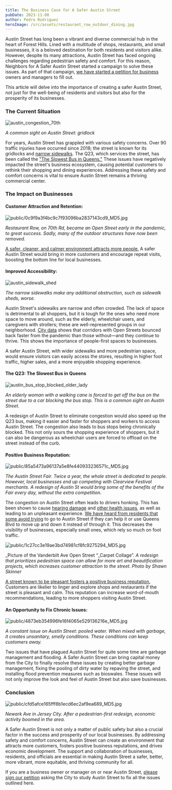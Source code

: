 ```yaml
---
title: The Business Case for A Safer Austin Street
pubDate: 2023-11-08
author: Pedro Rodriguez
heroImage: /src/assets/restaurant_row_outdoor_dining.jpg
---
```

Austin Street has long been a vibrant and diverse commercial hub in the heart of Forest Hills. Lined with a multitude of shops, restaurants, and small businesses, it is a beloved destination for both residents and visitors alike. However, despite its many attractions, Austin Street has faced ongoing challenges regarding pedestrian safety and comfort. For this reason, Neighbors for A Safer Austin Street started a campaign to solve these issues. As part of that campaign, [we have started a petition for business](https://forms.gle/kVNSeYYHsyCq6Bez8) owners and managers to fill out.

This article will delve into the importance of creating a safer Austin Street, not just for the well-being of residents and visitors but also for the prosperity of its businesses.

### The Current Situation

![austin_congestion_70th](../../assets/austin_congestion_70th.jpg)

_A common sight on Austin Street: gridlock_

For years, Austin Street has grappled with various safety concerns. Over 90 traffic injuries have occurred since 2018; the street is known for its gridlocks and [narrow sidewalks](https://asaferaustinstreet.com/news/mapping-access-on-austin-st). The Q23, which services the street, has been called the ["The Slowest Bus in Queens."](https://www.nytimes.com/2022/05/31/nyregion/q23-slow-bus-queens.html) These issues have negatively impacted the street's business ecosystem, causing potential customers to rethink their shopping and dining experiences. Addressing these safety and comfort concerns is vital to ensure Austin Street remains a thriving commercial center.

### The Impact on Businesses

#### Customer Attraction and Retention:

![public/0c9f9a3f4bc9c7f93096ba2837143cd9_MD5.jpg](../../assets/restaurant_row_outdoor_dining.jpg)

_Restaurant Row, on 70th Rd, became an Open Street early in the pandemic, to great success. Sadly, many of the outdoor structures have now been removed._

[A safer, cleaner, and calmer environment attracts more people.](https://www.bbva.ch/en/news/investing-in-pedestrian-zones-increases-local-income/) A safer Austin Street would bring in more customers and encourage repeat visits, boosting the bottom line for local businesses.

#### Improved Accessibility:

![austin_sidewalk_shed](../../assets/austin_sidewalk_shed.jpg)

_The narrow sidewalks make any additional obstruction, such as sidewalk sheds, worse._

Austin Street's sidewalks are narrow and often crowded. The lack of space is detrimental to all shoppers, but it is tough for the ones who need more space to move around, such as the elderly, wheelchair users, and caregivers with strollers; these are well-represented groups in our neighborhood. [City data](https://www.nyc.gov/html/dot/downloads/pdf/streets-for-recovery.pdf) shows that corridors with Open Streets bounced back faster from the pandemic than those without—and they continue to thrive. This shows the importance of people-first spaces to businesses.

A safer Austin Street, with wider sidewalks and more pedestrian space, would ensure visitors can easily access the stores, resulting in higher foot traffic, higher sales, and a more enjoyable shopping experience.

#### The Q23: The Slowest Bus in Queens

![austin_bus_stop_blocked_older_lady](../../assets/austin_bus_stop_blocked_older_lady.jpg)

_An elderly woman with a walking cane is forced to get off the bus on the street due to a car blocking the bus stop. This is a common sight on Austin Street._

A redesign of Austin Street to eliminate congestion would also speed up the Q23 bus, making it easier and faster for shoppers and workers to access Austin Street. The congestion also leads to bus stops being chronically blocked. This not only sours the shopping experience of shoppers, but it can also be dangerous as wheelchair users are forced to offload on the street instead of the curb.

#### Positive Business Reputation:

![public/85a5473a96137a5e8fe440933236571c_MD5.jpg](../../assets/85a5473a96137a5e8fe440933236571c_MD5.jpg)

_The Austin Street Fair. Twice a year, the whole street is dedicated to people. However, local businesses end up competing with Clearview Festival merchants. A redesign of Austin St would bring some of the benefits of the Fair every day, without the extra competition._

The congestion on Austin Street often leads to drivers honking. This has been shown to cause [hearing damage](https://hearing.health.mil/Prevention/Preventing-Noise-Induced-Hearing-Loss/How-Loud-is-Too-Loud) and [other health issues](https://www.epa.gov/clean-air-act-overview/clean-air-act-title-iv-noise-pollution), as well as leading to an unpleasant experience. [We have heard from residents that some avoid trying](https://patch.com/new-york/foresthills/fix-austin-street-re-leslie-brown-cb6-april-meeting-nodx?utm_campaign=share&utm_medium=web&utm_source=share-link) to go to Austin Street if they can help it or use Queens Blvd to move up and down it instead of through it. This decreases the visibility of businesses, especially small ones, which rely so much on foot traffic.

![public/1c27cc3e19ae3bd74981cf8fc9275294_MD5.jpg](../../assets/1c27cc3e19ae3bd74981cf8fc9275294_MD5.jpg)

_Picture of the Vanderbilt Ave Open Street “_Carpet Collage”. _A redesign that prioritizes pedestrian space can allow for more art and beautification projects, which increases customer attraction to the street. Photo by Shawn Skinner_

[A street known to be pleasant fosters a positive business reputation.](https://www.bbva.ch/en/news/investing-in-pedestrian-zones-increases-local-income/) Customers are likelier to linger and explore shops and restaurants if the street is pleasant and calm. This reputation can increase word-of-mouth recommendations, leading to more shoppers visiting Austin Street.

#### An Opportunity to Fix Chronic Issues:

![public/4873eb354996fe16f4065e529136216e_MD5.jpg](../../assets/4873eb354996fe16f4065e529136216e_MD5.jpg)

_A constant issue on Austin Street: pooled water. When mixed with garbage, it creates unsanitary, smelly conditions. These conditions can keep customers away._

Two issues that have plagued Austin Street for quite some time are garbage management and flooding. A Safer Austin Street can bring capital money from the City to finally resolve these issues by creating better garbage management, fixing the pooling of dirty water by repaving the street, and installing flood prevention measures such as bioswales. These issues will not only improve the look and feel of Austin Street but also save businesses.

### Conclusion

![public/cfd5afce165fff8b1ecd6ec2af9ea689_MD5.jpg](../../assets/cfd5afce165fff8b1ecd6ec2af9ea689_MD5.jpg)

_Newark Ave in Jersey City. After a pedestrian-first redesign, economic activity boomed in the area._

A Safer Austin Street is not only a matter of public safety but also a crucial factor in the success and prosperity of our local businesses. By addressing safety and comfort concerns, Austin Street can create an environment that attracts more customers, fosters positive business reputations, and drives economic development. The support and collaboration of businesses, residents, and officials are essential in making Austin Street a safer, better, more vibrant, more equitable, and thriving community for all.

If you are a business owner or manager on or near Austin Street, [please sign our petition](https://forms.gle/8AtEAdHr5ZcVZXRo7) asking the City to study Austin Street to fix all the issues outlined here.
